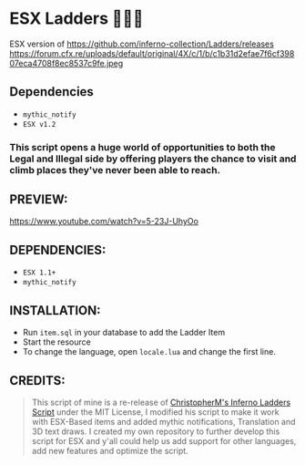 # __ESX Ladders__ 🚒👨‍🚒
ESX version of https://github.com/inferno-collection/Ladders/releases
https://forum.cfx.re/uploads/default/original/4X/c/1/b/c1b31d2efae7f6cf39807eca4708f8ec8537c9fe.jpeg

## Dependencies
* `mythic_notify`
* `ESX v1.2`

### This script opens a huge world of opportunities to both the Legal and Illegal side by offering players the chance to visit and climb places they've never been able to reach.

## PREVIEW:
https://www.youtube.com/watch?v=5-23J-UhyOo

## DEPENDENCIES:
* `ESX 1.1+`
* `mythic_notify`

## INSTALLATION:
* Run `item.sql` in your database to add the Ladder Item
* Start the resource
* To change the language, open `locale.lua` and change the first line.


## CREDITS:
> This script of mine is a re-release of [ChristopherM's Inferno Ladders Script](https://forum.cfx.re/t/release-ladders/1439521) under the MIT License, I modified his script to make it work with ESX-Based items and added mythic notifications, Translation and 3D text draws.
I created my own repository to further develop this script for ESX and y'all could help us add support for other languages, add new features and optimize the script.
